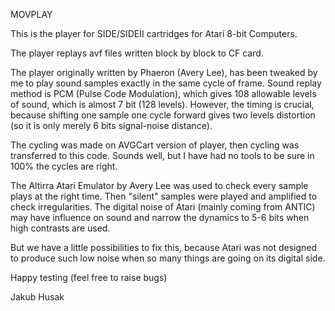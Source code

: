 MOVPLAY

This is the player for SIDE/SIDEII cartridges for Atari 8-bit Computers.

The player replays avf files written block by block to CF card.

The player originally written by Phaeron (Avery Lee), has been tweaked by me to play sound samples exactly in the same cycle of frame. Sound replay method is PCM (Pulse Code Modulation), which gives 108 allowable levels of sound, which is almost 7 bit (128 levels). However, the timing is crucial, because shifting one sample one cycle forward gives two levels distortion (so it is only merely 6 bits signal-noise distance).

The cycling was made on AVGCart version of player, then cycling was transferred to this code. Sounds well, but I have had no tools to be sure in 100% the cycles are right.

The Altirra Atari Emulator by Avery Lee was used to check every sample plays at the right time. Then "silent" samples were played and amplified to check irregularities. The digital noise of Atari (mainly coming from ANTIC) may have influence on sound and narrow the dynamics to 5-6 bits when high contrasts are used.

But we have a little possibilities to fix this, because Atari was not designed to produce such low noise when so many things are going on its digital side.

Happy testing (feel free to raise bugs)

Jakub Husak

